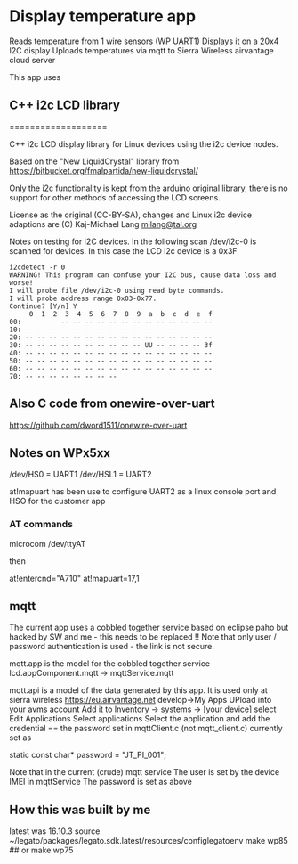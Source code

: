# Display temperature app

Reads temperature from 1 wire sensors (WP UART1)
Displays it on a 20x4 I2C display
Uploads temperatures via mqtt to Sierra Wireless airvantage cloud server

This app uses
## C++ i2c LCD library
===================

C++ i2c LCD display library for Linux devices using the i2c device nodes.

Based on the "New LiquidCrystal" library from https://bitbucket.org/fmalpartida/new-liquidcrystal/

Only the i2c functionality is kept from the arduino original library, there is no support for
other methods of accessing the LCD screens.

License as the original (CC-BY-SA), changes and Linux i2c device adaptions are (C) Kaj-Michael Lang <milang@tal.org>


Notes on testing for I2C devices. In the following scan /dev/i2c-0 is scanned for devices. In this case the LCD i2c device is a 0x3F
```
i2cdetect -r 0
WARNING! This program can confuse your I2C bus, cause data loss and worse!
I will probe file /dev/i2c-0 using read byte commands.
I will probe address range 0x03-0x77.
Continue? [Y/n] Y
     0  1  2  3  4  5  6  7  8  9  a  b  c  d  e  f
00:          -- -- -- -- -- -- -- -- -- -- -- -- --
10: -- -- -- -- -- -- -- -- -- -- -- -- -- -- -- --
20: -- -- -- -- -- -- -- -- -- -- -- -- -- -- -- --
30: -- -- -- -- -- -- -- -- -- -- UU -- -- -- -- 3f
40: -- -- -- -- -- -- -- -- -- -- -- -- -- -- -- --
50: -- -- -- -- -- -- -- -- -- -- -- -- -- -- -- --
60: -- -- -- -- -- -- -- -- -- -- -- -- -- -- -- --
70: -- -- -- -- -- -- -- --
```

## Also C code from onewire-over-uart
https://github.com/dword1511/onewire-over-uart

## Notes on WPx5xx

/dev/HS0 = UART1
/dev/HSL1 = UART2

at!mapuart has been use to configure UART2 as a linux console port and HSO for the customer app

### AT commands
microcom /dev/ttyAT

then 

  at!entercnd="A710"
  at!mapuart=17,1


## mqtt
The current app uses a cobbled together service based on eclipse paho but hacked by SW and me - this needs to be replaced !!
Note that only user / password authentication is used - the link is not secure.

mqtt.app is the model for the cobbled together service 
lcd.appComponent.mqtt -> mqttService.mqtt

mqtt.api is a model of the data generated by this app. It is used only at sierra wireless https://eu.airvantage.net develop->My Apps
UPload into your avms account
Add it to 
Inventory -> systems -> [your device] select
Edit
Applications
Select applications
Select the application and add the credential == the password set in 
mqttClient.c (not mqtt_client.c) currently set as 

static const char* password = "JT_PI_001";

Note that in the current (crude) mqtt service
The user is set by the device IMEI in mqttService
The password is set as above 

## How this was built by me
latest was 16.10.3
source ~/legato/packages/legato.sdk.latest/resources/configlegatoenv
make wp85   ## or make wp75
